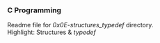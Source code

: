 ### C Programming
Readme file for *0x0E-structures_typedef* directory.  
Highlight: Structures & *typedef*
